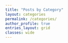 ```yaml
---
title: "Posts by Category"
layout: categories
permalink: /categories/
author_profile: true
entries_layout: grid
classes: wide
---
```

